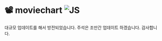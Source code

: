 # 📽️ moviechart ![JS](https://i.postimg.cc/fR98fWb2/2023-05-22-11-55-16.png)

대규모 업데이트를 해서 방전되었습니다.
주석은 조만간 업데이트 하겠습니다. 감사합니다.
